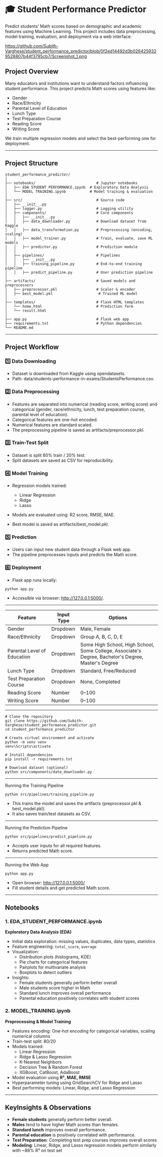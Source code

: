 # 🎓 Student Performance Predictor

Predict students’ Math scores based on demographic and academic features using Machine Learning. This project includes data preprocessing, model training, evaluation, and deployment via a web interface.

https://github.com/Subith-Varghese/student_performance_predictor/blob/0f2ed14492d3b0264259329528807b44f3795cb7/Screenshot_1.png
## Project Overview

Many educators and institutions want to understand factors influencing student performance. This project predicts Math scores using features like:

- Gender
- Race/Ethnicity
- Parental Level of Education
- Lunch Type
- Test Preparation Course
- Reading Score
- Writing Score

We train multiple regression models and select the best-performing one for deployment.

---
## Project Structure

```
student_performance_predictor/
│
├── notebooks/                            # Jupyter notebooks
│   ├── EDA STUDENT PERFORMANCE.ipynb  # Exploratory Data Analysis
│   └── MODEL TRAINING.ipynb           # Model training & evaluation
│
├── src/                                  # Source code
│   ├── __init__.py
│   ├── logger.py                         # Logging utility
│   ├── components/                       # Core components
│   │   ├── __init__.py
│   │   ├── data_downloader.py            # Download dataset from Kaggle
│   │   ├── data_transformation.py        # Preprocessing (encoding, scaling)
│   │   ├── model_trainer.py              # Train, evaluate, save ML models
│   │   ├── predictor.py                  # Prediction module
│   │
│   ├── pipelines/                        # Pipelines
│   │   ├── __init__.py
│   │   ├── training_pipeline.py          # End-to-end training pipeline
│   │   ├── predict_pipeline.py           # User prediction pipeline
│
├── artifacts/                            # Saved models and preprocessors
│   ├── preprocessor.pkl                  # Scaler & encoder
│   ├── best_model.pkl                     # Trained ML model
│
├── templates/                            # Flask HTML templates
│   └── home.html                         # Prediction form
│   └── result.html                          
│
├── app.py                                # Flask web app
├── requirements.txt                      # Python dependencies
└── README.md                             
```

---
## Project Workflow
### 1️⃣ Data Downloading
- Dataset is downloaded from Kaggle using opendatasets.
- Path: data/students-performance-in-exams/StudentsPerformance.csv.

### 2️⃣ Data Preprocessing
- Features are separated into numerical (reading score, writing score) and categorical (gender, race/ethnicity, lunch, test preparation course, parental level of education).
- Categorical features are one-hot encoded.
- Numerical features are standard scaled.
- The preprocessing pipeline is saved as artifacts/preprocessor.pkl.

### 3️⃣ Train-Test Split
- Dataset is split 80% train / 20% test.
- Split datasets are saved as CSV for reproducibility.

### 4️⃣ Model Training
- Regression models trained:
  - Linear Regression
  - Ridge
  - Lasso

- Models are evaluated using: R2 score, RMSE, MAE.
- Best model is saved as artifacts/best_model.pkl.

### 5️⃣ Prediction

- Users can input new student data through a Flask web app.
- The pipeline preprocesses inputs and predicts the Math score.

### 6️⃣ Deployment

- Flask app runs locally:
```
python app.py
```
- Accessible via browser: http://127.0.0.1:5000/.
---
| Feature                     | Input Type | Options                                                                                             |
| --------------------------- | ---------- | --------------------------------------------------------------------------------------------------- |
| Gender                      | Dropdown   | Male, Female                                                                                        |
| Race/Ethnicity              | Dropdown   | Group A, B, C, D, E                                                                                 |
| Parental Level of Education | Dropdown   | Some High School, High School, Some College, Associate's Degree, Bachelor's Degree, Master's Degree |
| Lunch Type                  | Dropdown   | Standard, Free/Reduced                                                                              |
| Test Preparation Course     | Dropdown   | None, Completed                                                                                     |
| Reading Score               | Number     | 0–100                                                                                               |
| Writing Score               | Number     | 0–100                                                                                               |
---
```
# Clone the repository
git clone https://github.com/Subith-Varghese/student_performance_predictor.git
cd student_performance_predictor

# Create virtual environment and activate
python -m venv venv
venv\Scripts\activate

# Install dependencies
pip install -r requirements.txt

# Download dataset (optional)
python src/components/data_downloader.py
```
---
Running the Training Pipeline
```
python src/pipelines/training_pipeline.py
```
- This trains the model and saves the artifacts (preprocessor.pkl & best_model.pkl).
- It also saves train/test datasets as CSV.
---

Running the Prediction Pipeline
```
python src/pipelines/predict_pipeline.py
```
- Accepts user inputs for all required features.
- Returns predicted Math score.
---
Running the Web App
```
python app.py
```
- Open browser: http://127.0.0.1:5000/
- Fill student details and get predicted Math score.

---
## Notebooks

### 1. **EDA_STUDENT_PERFORMANCE.ipynb**
**Exploratory Data Analysis (EDA)**  
- Initial data exploration: missing values, duplicates, data types, statistics  
- Feature engineering: `total_score`, `average`  
- Visualization:
  - Distribution plots (histograms, KDE)  
  - Pie charts for categorical features  
  - Pairplots for multivariate analysis  
  - Boxplots to detect outliers  
- Insights:
  - Female students generally perform better overall  
  - Male students score higher in Math  
  - Standard lunch improves overall performance  
  - Parental education positively correlates with student scores  

### 2. **MODEL_TRAINING.ipynb**
**Preprocessing & Model Training**  
- Features encoding: One-hot encoding for categorical variables, scaling numerical columns  
- Train-test split: 80/20  
- Models trained:
  - Linear Regression
  - Ridge & Lasso Regression
  - K-Nearest Neighbors
  - Decision Tree & Random Forest
  - XGBoost, CatBoost, AdaBoost
- Model evaluation using **R², MAE, RMSE**
- Hyperparameter tuning using GridSearchCV for Ridge and Lasso
- Best performing models: Linear, Ridge, and Lasso Regression

---
## KeyInsights & Observations
- **Female students** generally perform better overall.
- **Males** tend to have higher Math scores than females.
- **Standard lunch** improves overall performance.
- **Parental education** is positively correlated with performance.
- **Test Preparation**: Completing test prep courses improves overall scores  
- **Modeling**: Linear, Ridge, and Lasso regression models perform similarly with ~88% R² on test set


